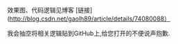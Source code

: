 效果图、代码逻辑见博客 [链接](http://blog.csdn.net/gaolh89/article/details/74080088）

我会抽空将相关逻辑贴到GitHub上,给您打开的不便说声抱歉.
